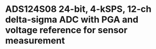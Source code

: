 # ADS124S08 24-bit, 4-kSPS, 12-ch delta-sigma ADC with PGA and voltage reference for sensor measurement
 
